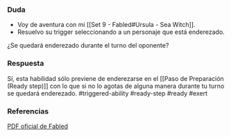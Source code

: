 ### Duda

- Voy de aventura con mi [[Set 9 - Fabled#Ursula - Sea Witch]].
- Resuelvo su trigger seleccionando a un personaje que está enderezado.

¿Se quedará enderezado durante el turno del oponente?
### Respuesta
Sí, esta habilidad sólo previene de enderezarse en el [[Paso de Preparación (Ready step)]] con lo que si no lo agotas de alguna manera durante tu turno se quedará enderezado.
#triggered-ability #ready-step #ready #exert
### Referencias
[PDF oficial de Fabled](https://files.disneylorcana.com/Fabled_SetReleaseNotes_EN.pdf)
